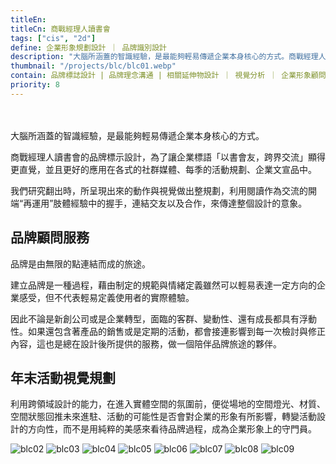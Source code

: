 ```yaml
---
titleEn:
titleCn: 商戰經理人讀書會
tags: ["cis", "2d"]
define: 企業形象規劃設計 ｜ 品牌識別設計
description: "大腦所涵蓋的智識經驗，是最能夠輕易傳遞企業本身核心的方式。商戰經理人讀書會的品牌標示設計，為了讓企業標語「以書會友，跨界交流」顯得更直覺，並且更好的應用在各式的社群媒體、每季的活動規劃、企業文宣品中。"
thumbnail: "/projects/blc/blc01.webp"
contain: 品牌標誌設計 | 品牌理念溝通 | 相關延伸物設計 ｜ 視覺分析 ｜ 企業形象顧問 ｜ 教育訓練
priority: 8
---
```


<section>　

大腦所涵蓋的智識經驗，是最能夠輕易傳遞企業本身核心的方式。

商戰經理人讀書會的品牌標示設計，為了讓企業標語「以書會友，跨界交流」顯得更直覺，並且更好的應用在各式的社群媒體、每季的活動規劃、企業文宣品中。

我們研究翻出時，所呈現出來的動作與視覺做出整規劃，利用閱讀作為交流的開端“再運用”肢體經驗中的握手，連結交友以及合作，來傳達整個設計的意象。

</section>

<section>

## 品牌顧問服務　

品牌是由無限的點連結而成的旅途。

建立品牌是一種過程，藉由制定的規範與情緒定義雖然可以輕易表達一定方向的企業感受，但不代表輕易定義使用者的實際體驗。

因此不論是新創公司或是企業轉型，面臨的客群、變動性、還有成長都具有浮動性。如果還包含著產品的銷售或是定期的活動，都會接連影響到每一次檢討與修正內容，這也是總在設計後所提供的服務，做一個陪伴品牌旅途的夥伴。

</section>

<section>

## 年末活動視覺規劃　

利用跨領域設計的能力，在進入實體空間的氛圍前，便從場地的空間燈光、材質、空間狀態回推未來進駐、活動的可能性是否會對企業的形象有所影響，轉變活動設計的方向性，而不是用純粹的美感來看待品牌過程，成為企業形象上的守門員。

</section>

<section>

<img alt="blc02" data-src="/projects/blc/blc02.webp" className="lazyload" />
<img alt="blc03" data-src="/projects/blc/blc03.webp" className="lazyload" />
<img alt="blc04" data-src="/projects/blc/blc04.webp" className="lazyload" />
<img alt="blc05" data-src="/projects/blc/blc05.webp" className="lazyload" />
<img alt="blc06" data-src="/projects/blc/blc06.webp" className="lazyload" />
<img alt="blc07" data-src="/projects/blc/blc07.webp" className="lazyload" />
<img alt="blc08" data-src="/projects/blc/blc08.webp" className="lazyload" />
<img alt="blc09" data-src="/projects/blc/blc09.webp" className="lazyload" />

</section>
